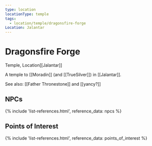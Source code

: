 ```yaml
---
type: location
locationType: temple
tags:
  - location/temple/dragonsfire-forge
Location: Jalantar
---
```


# Dragonsfire Forge
Temple, <span class="dataview inline-field"><span class="inline-field-key">Location</span><span class="inline-field-value">[[Jalantar]]</span></span>

A temple to [[Moradin]] (and [[TrueSilver]]) in [[Jalantar]]. 

See also: [[Father Thronestone]] and [[yancy?]]


## NPCs
{% include 'list-references.html', reference_data: npcs %}

## Points of Interest
{% include 'list-references.html', reference_data: points_of_interest %}
